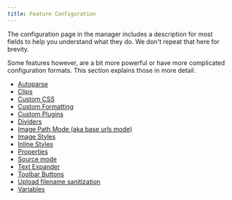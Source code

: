 ```yaml
---
title: Feature Configuration
---
```


The configuration page in the manager includes a description for most fields to help you understand what they do. We don't repeat that here for brevity.

Some features however, are a bit more powerful or have more complicated configuration formats. This section explains those in more detail.

- [Autoparse](Autoparse)
- [Clips](Clips)
- [Custom CSS](Custom_CSS)
- [Custom Formatting](Custom_Formatting)
- [Custom Plugins](Custom_Plugins)
- [Dividers](Dividers)
- [Image Path Mode (aka base urls mode)](Image_Path_Mode)
- [Image Styles](Image_Styles)
- [Inline Styles](Inline_Styles)
- [Properties](Properties)
- [Source mode](Source)
- [Text Expander](Text_Expander)
- [Toolbar Buttons](Toolbar)
- [Upload filename sanitization](Upload_Filename_Sanitization)
- [Variables](Variables)